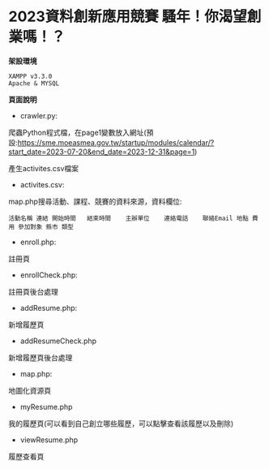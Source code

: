 # 2023資料創新應用競賽  騷年！你渴望創業嗎！？

**架設環境**
```
XAMPP v3.3.0
Apache & MYSQL
```


**頁面說明**

+ crawler.py:

爬蟲Python程式檔，在page1變數放入網址(預設:https://sme.moeasmea.gov.tw/startup/modules/calendar/?start_date=2023-07-20&end_date=2023-12-31&page=1)

產生activites.csv檔案

+ activites.csv:

map.php搜尋活動、課程、競賽的資料來源，資料欄位:

`活動名稱 連結 開始時間	結束時間	主辦單位	連絡電話	聯絡Email 地點 費用 參加對象 縣市 類型`


+ enroll.php:

註冊頁

+ enrollCheck.php:

註冊頁後台處理


+ addResume.php:

新增履歷頁

+ addResumeCheck.php

新增履歷頁後台處理

+ map.php:

地圖化資源頁

+ myResume.php

我的履歷頁(可以看到自己創立哪些履歷，可以點擊查看該履歷以及刪除)

+ viewResume.php

履歷查看頁

